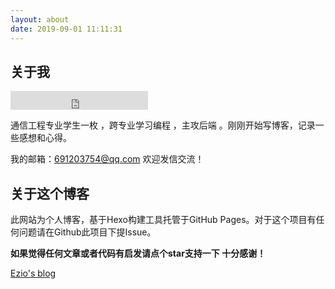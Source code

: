 ```yaml
---
layout: about
date: 2019-09-01 11:11:31
---
```


## 关于我

<iframe src="https://ghbtns.com/github-btn.html?user=EzioY&type=follow&count=true&size=large" frameborder="0" scrolling="0" width="220px" height="30px"> </iframe>

通信工程专业学生一枚 ，跨专业学习编程 ，主攻后端 。刚刚开始写博客，记录一些感想和心得。

我的邮箱：[691203754@qq.com](mailto:691203754@qq.com) 欢迎发信交流！

## 关于这个博客

此网站为个人博客，基于Hexo构建工具托管于GitHub Pages。对于这个项目有任何问题请在Github此项目下提Issue。

**如果觉得任何文章或者代码有启发请点个star支持一下 十分感谢！**

[Ezio's blog](http://www.ezioy.cn/)


